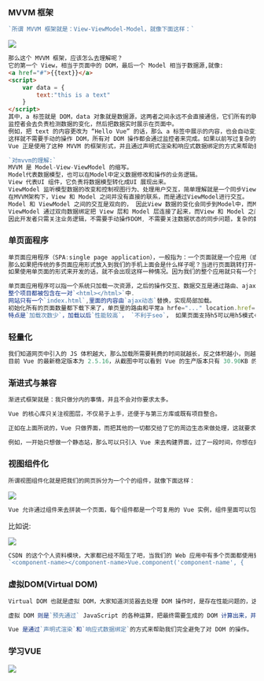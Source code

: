 ###  MVVM 框架

```js
`所谓 MVVM 框架就是：View-ViewModel-Model，就像下面这样：`
```

![](https://images.gitbook.cn/3a24c7f0-8b00-11e8-974b-497483da0812)

```html
那么这个 MVVM 框架，应该怎么去理解呢？
它的第一个 View，相当于页面中的 DOM，最后一个 Model 相当于数据源,就像:
<a href="#">{{text}}</a> 
<script>
	var data = {
        text:"this is a text"
    }
</script>
其中，a 标签就是 DOM，data 对象就是数据源，这两者之间永远不会直接通信，它们所有的联系都是通过 ViewModel也就是监控者来进行的。
监控者会去负责检测数据的变化，然后把数据实时展示在页面中。
例如，把 text 的内容更改为 “Hello Vue” 的话，那么 a 标签中展示的内容，也会自动变为 “Hello Vue”。
这样就不需要手动的操作 DOM，所有对 DOM 操作都会通过监控者来完成。如果以前写过复杂的 DOM 操作的话（如 **.parent().parent().parent()...），就会发现这种方式带来的便利。
Vue 正是使用了这种 MVVM 的框架形式，并且通过声明式渲染和响应式数据绑定的方式来帮助我们完全避免了对 DOM 的操作。
```

```js
`对mvvm的理解:`
MVVM 是 Model-View-ViewModel 的缩写。
Model代表数据模型，也可以在Model中定义数据修改和操作的业务逻辑。
View 代表UI 组件，它负责将数据模型转化成UI 展现出来。
ViewModel 监听模型数据的改变和控制视图行为、处理用户交互，简单理解就是一个同步View 和 Model的对象，连接Model和View。
在MVVM架构下，View 和 Model 之间并没有直接的联系，而是通过ViewModel进行交互。
Model 和 ViewModel 之间的交互是双向的， 因此View 数据的变化会同步到Model中，而Model 数据的变化也会立即反应到View 上。
ViewModel 通过双向数据绑定把 View 层和 Model 层连接了起来，而View 和 Model 之间的同步工作完全是自动的，无需人为干涉。
因此开发者只需关注业务逻辑，不需要手动操作DOM, 不需要关注数据状态的同步问题，复杂的数据状态维护完全由 MVVM 来统一管理。
```

### 单页面程序

```js
单页面应用程序（SPA:single page application），一般指为：一个页面就是一个应用（或子应用）。随着技术的发展，现在的前端网页早已不只局限于在浏览器上展示了，手机 App 上、微信公众号上都有了越来越多的展示机会。
那么如果把传统的多页面应用形式放入到我们的手机上面会是什么样子呢？当进行页面跳转打开一个新的页面的时候，要花长时间地等待页面加载
如果使用单页面的形式来开发的话，就不会出现这样一种情况。因为我们的整个应用就只有一个页面，当我们的这一个单页被加载进来之后，就不会在进行关于页面的网络请求。Vue 配合生态圈中的 Vue-Router 就可以非常方便的开发复杂的单页应用。
```

```js
单页面应用程序可以指一个系统只加载一次资源，之后的操作交互、数据交互是通过路由、ajax来进行，页面并没有刷新。
整个项目都被包含在一对`<html></html>`中.
网站只有一个`index.html`,里面的内容由`ajax动态`替换，实现局部加载。
初始化所有的页面数量都下载下来了，单页里的路由和平常a hrfe="..." location.href="" 这种不是一个东西，单页里的路由是`不刷新页面`的（实现是由具体的支持`单页框架`实现的）单页的一个流程下来，页面无刷新
特点是`加载次数少`，加载以后`性能较高`， `不利于seo`， 如果页面支持h5可以用h5模式+服务器路由rewrite+h5 history api去掉路由的锚点，和搜索软件`优化lib`进行seo优化。
```

### 轻量化

```js
我们知道网页中引入的 JS 体积越大，那么加载所需要耗费的时间就越长，反之体积越小，则越节省时间。所以我们会更倾向于使用体积更小的 JS 文件，这也是为什么在生产版本会引入 .min 的 JS 的原因。
目前 Vue 的最新稳定版本为 2.5.16，从截图中可以看到 Vue 的生产版本只有 30.90KB 的大小，几乎不会对我们的网页加载速度产生影响。同时因为 Vue 只专注于视图层，单独的 Vue 就像一个库一样，所以使我们的学习成本变得非常低。
```

### 渐进式与兼容

```js
渐进式框架就是：我只做分内的事情，并且不会对你要求太多。
```

```js
Vue 的核心库只关注视图层，不仅易于上手，还便于与第三方库或既有项目整合。
```

```js
正如在上面所说的，Vue 只做界面，而把其他的一切都交给了它的周边生态来做处理，这就要求 Vue 必须要对其他的框架拥有最大程度的兼容性。
```

```js
例如，一开始只想做一个静态站，那么可以只引入 Vue 来去构建界面，过了一段时间，你想在网站上加入访问网络的功能，那么你可以再引入 axios（Vue 官方推荐）或者其他的（哪怕是 jQuery）网络请求框架，而后来随着你的网站越做越大，你想要把你的网站变成一个大型的 Web 应用的时候，可以引入一些其他你需要的 JS 文件，如 Loadsh.js、Velocity.js 等。
```

### 视图组件化

```js
所谓视图组件化就是把我们的网页拆分为一个个的组件，就像下面这样：
```

![](https://images.gitbook.cn/7a7e2410-8b03-11e8-974b-497483da0812)

```js
Vue 允许通过组件来去拼装一个页面，每个组件都是一个可复用的 Vue 实例，组件里面可以包含自己的数据，视图和代码逻辑。
```

比如说:

![](https://images.gitbook.cn/878715e0-8b03-11e8-8e15-d7b3f4327e66)

```js
CSDN 的这个个人资料模块，大家都已经不陌生了吧，当我们的 Web 应用中有多个页面都使用到这个个人资料模块的时候，就可以把它封装成一个组件，这个组件拥有单独的代码逻辑、CSS 样式、数据等，在任何一个我们需要使用到它的地方，就可以通过代码:
`<component-name></component-name>Vue.component('component-name', {    ...});`来直接引用了.
```

### 虚拟DOM(Virtual DOM)

```js
Virtual DOM 也就是虚拟 DOM，大家知道浏览器去处理 DOM 操作时，是存在性能问题的，这也是我们在使用 jQuery 或者原生 JavaScript 来去频繁操作 DOM 进行数据渲染的时候，我们的页面经常出现卡顿的原因。
```

```js
虚拟 DOM 则是`预先通过` JavaScript 的各种运算，把最终需要生成的 DOM 计算出来，并且进行优化，在`计算完成之后`才会将计算出的 DOM 放到我们的 `DOM 树`中。由于这种操作的方式并`没有进行真实的 DOM 操作`，所以才会叫它虚拟 DOM。
```

```js
Vue 是通过`声明式渲染`和`响应式数据绑定`的方式来帮助我们完全避免了对 DOM 的操作。
```

###  学习VUE

![](C:\Users\Administrator\Desktop\learn-javascript\16.VUE\imgs\vue脑图.jpg)



